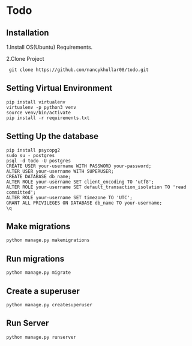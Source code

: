 Todo
================



## Installation
 
 1.Install OS(Ubuntu) Requirements.
 
 2.Clone Project
 
     git clone https://github.com/nancykhullar08/todo.git


## Setting Virtual Environment

    pip install virtualenv
    virtualenv -p python3 venv
    source venv/bin/activate
    pip install -r requirements.txt    

## Setting Up the database

    pip install psycopg2
    sudo su - postgres
    psql -d todo -U postgres
    CREATE USER your-username WITH PASSWORD your-password;
    ALTER USER your-username WITH SUPERUSER;
    CREATE DATABASE db_name;
    ALTER ROLE your-username SET client_encoding TO 'utf8';
    ALTER ROLE your-username SET default_transaction_isolation TO 'read committed';
    ALTER ROLE your-username SET timezone TO 'UTC';
    GRANT ALL PRIVILEGES ON DATABASE db_name TO your-username;
    \q
   
## Make migrations


    python manage.py makemigrations


## Run migrations
   
    python manage.py migrate


## Create a superuser

    python manage.py createsuperuser

## Run Server

    python manage.py runserver


